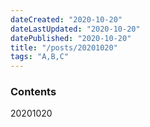 ```yaml
---
dateCreated: "2020-10-20"
dateLastUpdated: "2020-10-20"
datePublished: "2020-10-20"
title: "/posts/20201020"
tags: "A,B,C"
---
```


### Contents

20201020